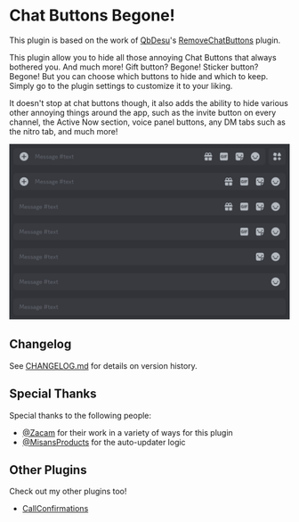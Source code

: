 # Chat Buttons Begone!

This plugin is based on the work of [QbDesu](https://github.com/QbDesu)'s [RemoveChatButtons](https://github.com/BleedingBD/plugin-RemoveChatButtons) plugin.

This plugin allow you to hide all those annoying Chat Buttons that always bothered you. And much more!
Gift button? Begone! Sticker button? Begone!
But you can choose which buttons to hide and which to keep. Simply go to the plugin settings to customize it to your liking.

It doesn't stop at chat buttons though, it also adds the ability to hide various other annoying things around the app, such as the invite button on every channel, the Active Now section, voice panel buttons, any DM tabs such as the nitro tab, and much more!

![Screenshot](https://raw.githubusercontent.com/LancersBucket/plugin-RemoveChatButtons/main/_meta/thumbnail.png)

## Changelog
See [CHANGELOG.md](./CHANGELOG.md) for details on version history.

## Special Thanks
Special thanks to the following people:
- [@Zacam](https://github.com/Zacam) for their work in a variety of ways for this plugin
- [@MisansProducts](https://github.com/MisansProducts) for the auto-updater logic

## Other Plugins
Check out my other plugins too!
- [CallConfirmations](https://github.com/LancersBucket/CallConfirmations)